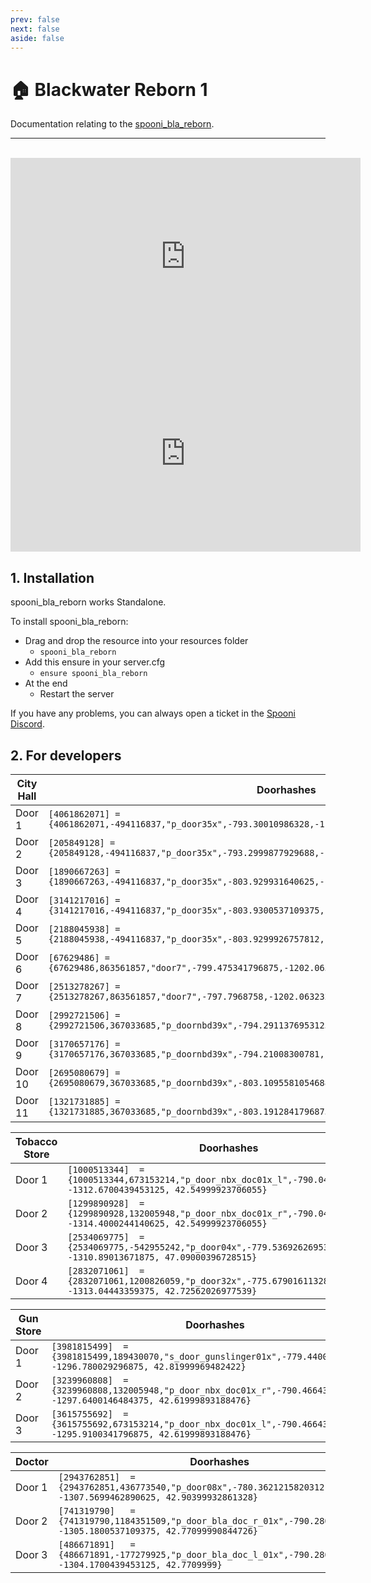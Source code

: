 ```yaml
---
prev: false
next: false
aside: false
---
```


# 🏠 Blackwater Reborn 1
Documentation relating to the [spooni_bla_reborn](https://spooni-mapping.tebex.io/package/5741069).

___
<br>
<iframe width="560" height="315" src="https://www.youtube.com/embed/g-gk6OjztGM?si=UWfILufwXN8jJNUr" frameborder="0" allow="accelerometer; autoplay; clipboard-write; encrypted-media; gyroscope; picture-in-picture; web-share" allowfullscreen></iframe>
<br>
<iframe width="560" height="315" src="https://www.youtube.com/embed/HKRhQM-tsvQ?si=BLmolahrj2y3CB2-" frameborder="0" allow="accelerometer; autoplay; clipboard-write; encrypted-media; gyroscope; picture-in-picture; web-share" allowfullscreen></iframe>

## 1. Installation
spooni_bla_reborn works Standalone.  

To install spooni_bla_reborn:
- Drag and drop the resource into your resources folder
  - `spooni_bla_reborn`
- Add this ensure in your server.cfg
  - `ensure spooni_bla_reborn`
- At the end
  - Restart the server

If you have any problems, you can always open a ticket in the [Spooni Discord](https://discord.gg/spooni).

## 2. For developers
| City Hall                 | Doorhashes
|---------------------------|----------------------------------------------------------------------------------|
| Door 1                    | `[4061862071] = {4061862071,-494116837,"p_door35x",-793.30010986328,-1191.5699462891,46.479999542236}`
| Door 2                    | `[205849128] = {205849128,-494116837,"p_door35x",-793.2999877929688,-1200.3199462890625,46.47999954223633}`
| Door 3                    | `[1890667263] = {1890667263,-494116837,"p_door35x",-803.929931640625,-1191.08984375,46.48000335693359}`
| Door 4                    | `[3141217016] = {3141217016,-494116837,"p_door35x",-803.9300537109375,-1195.31982421875,46.48000335693359}`
| Door 5                    | `[2188045938] = {2188045938,-494116837,"p_door35x",-803.9299926757812,-1200.8797607421875,46.47999572753906}`
| Door 6                    | `[67629486] = {67629486,863561857,"door7",-799.475341796875,-1202.0633544921875,43.18499755859375}`
| Door 7                    | `[2513278267] = {2513278267,863561857,"door7",-797.7968758,-1202.063232421875,43.18498992919922}`
| Door 8                    | `[2992721506] = {2992721506,367033685,"p_doornbd39x",-794.2911376953125,-1197.1890869140625,42.9000015258789}`
| Door 9                    | `[3170657176] = {3170657176,367033685,"p_doornbd39x",-794.21008300781,-1195.0100097656,42.900001525879}`
| Door 10                   | `[2695080679] = {2695080679,367033685,"p_doornbd39x",-803.1095581054688,-1197.2000732421875,42.9000015258789}`
| Door 11                   | `[1321731885] = {1321731885,367033685,"p_doornbd39x",-803.1912841796875,-1195.0205078125,42.9000015258789}`

| Tobacco Store             | Doorhashes
|---------------------------|----------------------------------------------------------------------------------|
| Door 1                    | `[1000513344]  = {1000513344,673153214,"p_door_nbx_doc01x_l",-790.0440673828125, -1312.6700439453125, 42.54999923706055}`
| Door 2                    | `[1299890928]  = {1299890928,132005948,"p_door_nbx_doc01x_r",-790.0440673828125, -1314.4000244140625, 42.54999923706055}`
| Door 3                    | `[2534069775]  = {2534069775,-542955242,"p_door04x",-779.5369262695312, -1310.89013671875, 47.09000396728515}`
| Door 4                    | `[2832071061]  = {2832071061,1200826059,"p_door32x",-775.6790161132812, -1313.04443359375, 42.72562026977539}`

| Gun Store                 | Doorhashes
|---------------------------|----------------------------------------------------------------------------------|
| Door 1                    | `[3981815499]  = {3981815499,189430070,"s_door_gunslinger01x",-779.4400024414062, -1296.780029296875, 42.81999969482422}`
| Door 2                    | `[3239960808]  = {3239960808,132005948,"p_door_nbx_doc01x_r",-790.4664306640625, -1297.6400146484375, 42.61999893188476}`
| Door 3                    | `[3615755692]  = {3615755692,673153214,"p_door_nbx_doc01x_l",-790.4664306640625, -1295.9100341796875, 42.61999893188476}`

| Doctor                    | Doorhashes
|---------------------------|----------------------------------------------------------------------------------|
| Door 1                    | `[2943762851]  = {2943762851,436773540,"p_door08x",-780.3621215820312, -1307.5699462890625, 42.90399932861328}`
| Door 2                    | `[741319790]   = {741319790,1184351509,"p_door_bla_doc_r_01x",-790.280029296875, -1305.1800537109375, 42.77099990844726}`
| Door 3                    | `[486671891]   = {486671891,-177279925,"p_door_bla_doc_l_01x",-790.280029296875, -1304.1700439453125, 42.7709999}`